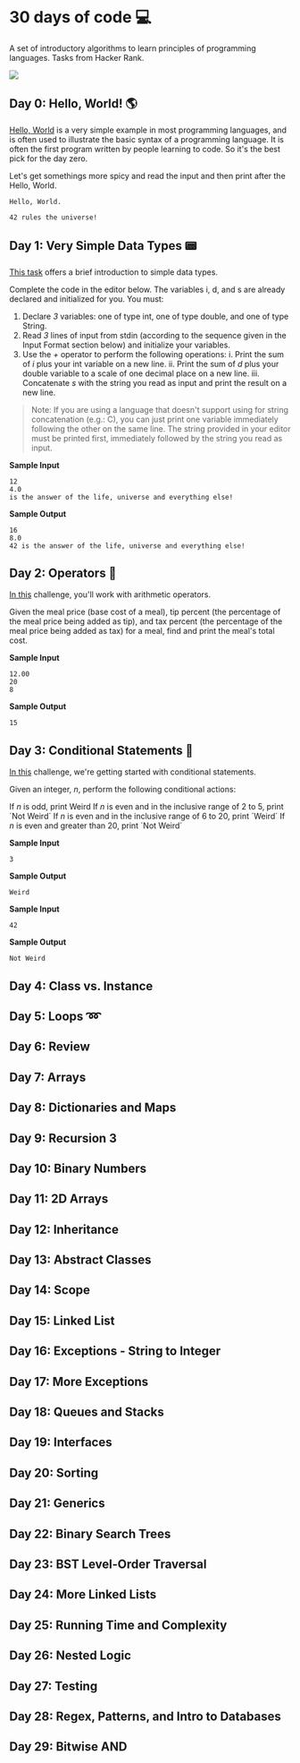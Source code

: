 # 30 days of code :computer:

A set of introductory algorithms to learn principles of programming languages. Tasks from Hacker Rank.

[![](https://scontent.fcgh23-1.fna.fbcdn.net/v/t1.0-9/s960x960/78613655_2746586825422875_4082730688204242944_o.jpg?_nc_cat=111&_nc_ohc=NH1Fijomuq8AQm9iqWXu6fU-WoUJMvEE2HgWCv5C-xhkog2u90DUq96WQ&_nc_ht=scontent.fcgh23-1.fna&oh=4a8460850042546fa2793e7fc01c2b52&oe=5E70DA69)]()
## Day 0: Hello, World! :earth_americas:

[Hello, World](https://www.hackerrank.com/challenges/30-hello-world/problem) is a very simple example in most programming languages, and is often used to illustrate the basic syntax of a programming language. It is often the first program written by people learning to code. So it's the best pick for the day zero.

Let's get somethings more spicy and read the input and then print after the Hello, World.

````
Hello, World.

42 rules the universe!

````

## Day 1: Very Simple Data Types :pager:

[This task](https://www.hackerrank.com/challenges/30-data-types/problem) offers a brief introduction to simple data types.

Complete the code in the editor below. The variables i, d, and s are already declared and initialized for you. You must:

1. Declare _3_ variables: one of type int, one of type double, and one of type String.
2. Read _3_ lines of input from stdin (according to the sequence given in the Input Format section below) and initialize your  variables.
3. Use the _+_ operator to perform the following operations:
i. Print the sum of _i_ plus your int variable on a new line.
ii. Print the sum of _d_ plus your double variable to a scale of one decimal place on a new line.
iii. Concatenate _s_ with the string you read as input and print the result on a new line.

>Note: If you are using a language that doesn't support using  for string concatenation (e.g.: C), you can just print one variable immediately following the other on the same line. The string provided in your editor must be printed first, immediately followed by the string you read as input.

**Sample Input**

```
12
4.0
is the answer of the life, universe and everything else!
```

**Sample Output**
```
16
8.0
42 is the answer of the life, universe and everything else!
```

## Day 2: Operators :notebook:
[In this](https://www.hackerrank.com/challenges/30-operators/problem) challenge, you'll work with arithmetic operators.

Given the meal price (base cost of a meal), tip percent (the percentage of the meal price being added as tip), and tax percent (the percentage of the meal price being added as tax) for a meal, find and print the meal's total cost.

**Sample Input**
```
12.00
20
8
```

**Sample Output**
```
15
```

## Day 3: Conditional Statements :door:
[In this](https://www.hackerrank.com/challenges/30-conditional-statements/problem) challenge, we're getting started with conditional statements.

Given an integer, _n_, perform the following conditional actions:

If _n_ is odd, print Weird
If _n_ is even and in the inclusive range of 2 to 5, print ´Not Weird´
If _n_ is even and in the inclusive range of 6 to 20, print ´Weird´
If _n_ is even and greater than 20, print ´Not Weird´


**Sample Input**
```
3
```

**Sample Output**
```
Weird
```

**Sample Input**
```
42
```

**Sample Output**
```
Not Weird
```

## Day 4: Class vs. Instance

## Day 5: Loops :loop:

## Day 6: Review

## Day 7: Arrays

## Day 8: Dictionaries and Maps

## Day 9: Recursion 3

## Day 10: Binary Numbers

## Day 11: 2D Arrays

## Day 12: Inheritance

## Day 13: Abstract Classes

## Day 14: Scope

## Day 15: Linked List

## Day 16: Exceptions - String to Integer

## Day 17: More Exceptions

## Day 18: Queues and Stacks

## Day 19: Interfaces

## Day 20: Sorting

## Day 21: Generics

## Day 22: Binary Search Trees

## Day 23: BST Level-Order Traversal

## Day 24: More Linked Lists

## Day 25: Running Time and Complexity

## Day 26: Nested Logic

## Day 27: Testing

## Day 28: Regex, Patterns, and Intro to Databases

## Day 29: Bitwise AND
